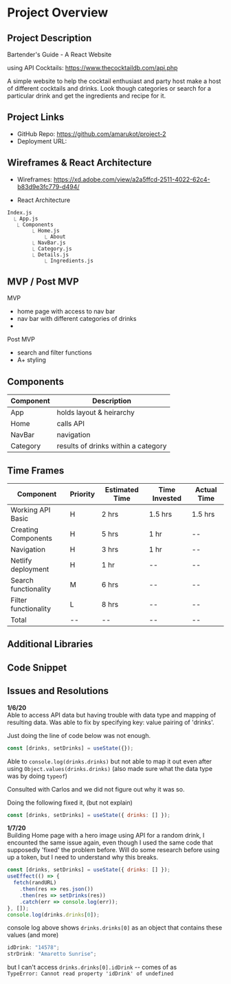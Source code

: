 # Project Overview

## Project Description

Bartender's Guide - A React Website

using API Cocktails: https://www.thecocktaildb.com/api.php

A simple website to help the cocktail enthusiast and party host make a host of different cocktails and drinks. Look though categories or search for a particular drink and get the ingredients and recipe for it.

## Project Links

- GitHub Repo: https://github.com/amarukot/project-2
- Deployment URL:

## Wireframes & React Architecture

- Wireframes: https://xd.adobe.com/view/a2a5ffcd-2511-4022-62c4-b83d9e3fc779-d494/

- React Architecture

```
Index.js
  ⎿ App.js
   ⎿ Components
        ⎿ Home.js
            ⎿ About
        ⎿ NavBar.js
        ⎿ Category.js
        ⎿ Details.js
            ⎿ Ingredients.js
```

## MVP / Post MVP

MVP

- home page with access to nav bar
- nav bar with different categories of drinks
-

Post MVP

- search and filter functions
- A+ styling

## Components

| Component | Description                         |
| --------- | ----------------------------------- |
| App       | holds layout & heirarchy            |
| Home      | calls API                           |
| NavBar    | navigation                          |
| Category  | results of drinks within a category |

## Time Frames

| Component            | Priority | Estimated Time | Time Invested | Actual Time |
| -------------------- | -------- | -------------- | ------------- | ----------- |
| Working API Basic    | H        | 2 hrs          | 1.5 hrs       | 1.5 hrs     |
| Creating Components  | H        | 5 hrs          | 1 hr          | --          |
| Navigation           | H        | 3 hrs          | 1 hr          | --          | -- |
| Netlify deployment   | H        | 1 hr           | --            | --          | -- |
| Search functionality | M        | 6 hrs          | --            | --          |
| Filter functionality | L        | 8 hrs          | --            | --          |
| Total                | --       | --             | --            | --          |

## Additional Libraries

## Code Snippet

## Issues and Resolutions

**1/6/20**  
Able to access API data but having trouble with data type and mapping of resulting data.
Was able to fix by specifying key: value pairing of 'drinks'.

Just doing the line of code below was not enough.

```jsx
const [drinks, setDrinks] = useState({});
```

Able to `console.log(drinks.drinks)` but not able to map it out even after using `Object.values(drinks.drinks)` (also made sure what the data type was by doing `typeof`)

Consulted with Carlos and we did not figure out why it was so.

Doing the following fixed it, (but not explain)

```jsx
const [drinks, setDrinks] = useState({ drinks: [] });
```

**1/7/20**  
Building Home page with a hero image using API for a random drink, I encounted the same issue again, even though I used the same code that supposedly 'fixed' the problem before. Will do some research before using up a token, but I need to understand why this breaks.

```jsx
const [drinks, setDrinks] = useState({ drinks: [] });
useEffect(() => {
  fetch(randURL)
    .then(res => res.json())
    .then(res => setDrinks(res))
    .catch(err => console.log(err));
}, []);
console.log(drinks.drinks[0]);
```

console log above shows `drinks.drinks[0]` as an object that contains these values (and more)

```jsx
idDrink: "14578";
strDrink: "Amaretto Sunrise";
```

but I can't access `drinks.drinks[0].idDrink` -- comes of as  
 `TypeError: Cannot read property 'idDrink' of undefined`
